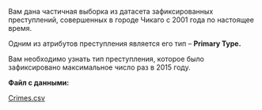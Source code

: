 Вам дана частичная выборка из датасета зафиксированных преступлений, совершенных в городе Чикаго с 2001 года по настоящее время.

Одним из атрибутов преступления является его тип – **Primary Type.**

Вам необходимо узнать тип преступления, которое было зафиксировано максимальное число раз в 2015 году.

**Файл с данными:**

[Crimes.csv](https://stepik.org/media/attachments/lesson/24473/Crimes.csv)
